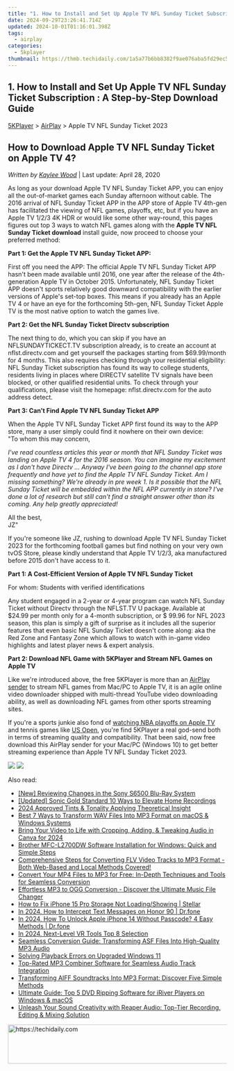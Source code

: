 ```yaml
---
title: "1. How to Install and Set Up Apple TV NFL Sunday Ticket Subscription : A Step-by-Step Download Guide"
date: 2024-09-29T23:26:41.714Z
updated: 2024-10-01T01:16:01.398Z
tags:
  - airplay
categories:
  - 5kplayer
thumbnail: https://thmb.techidaily.com/1a5a77b6bb8382f9ae076aba5fd29ec526a7185503287d136a96a308fa63833f.jpg
---
```


## 1. How to Install and Set Up Apple TV NFL Sunday Ticket Subscription : A Step-by-Step Download Guide

[5KPlayer](https://tools.techidaily.com/5kplayer/products/) \> [AirPlay](https://tools.techidaily.com/5kplayer/airplay/) \> Apple TV NFL Sunday Ticket 2023

## How to Download Apple TV NFL Sunday Ticket on Apple TV 4?

 _Written by [Kaylee Wood](https://www.quora.com/profile/Amanda-Hu-21)_ | Last update: April 28, 2020

As long as your download Apple TV NFL Sunday Ticket APP, you can enjoy all the out-of-market games each Sunday afternoon without cable. The 2016 arrival of NFL Sunday Ticket APP in the APP store of Apple TV 4th-gen has facilitated the viewing of NFL games, playoffs, etc, but if you have an Apple TV 1/2/3 4K HDR or would like some other way-round, this pages figures out top 3 ways to watch NFL games along with the **Apple TV NFL Sunday Ticket download** install guide, now proceed to choose your preferred method:

**Part 1: Get the Apple TV NFL Sunday Ticket APP:**

First off you need the APP: The official Apple TV NFL Sunday Ticket APP hasn't been made available until 2016, one year after the release of the 4th-generation Apple TV in October 2015\. Unfortunately, NFL Sunday Ticket APP doesn't sports relatively good downward compatibility with the earlier versions of Apple's set-top boxes. This means if you already has an Apple TV 4 or have an eye for the forthcoming 5th-gen, NFL Sunday Ticket Apple TV is the most native option to watch the games live.

**Part 2: Get the NFL Sunday Ticket Directv subscription**

The next thing to do, which you can skip if you have an NFLSUNDAYTICKECT.TV subscription already, is to create an account at nflst.directv.com and get yourself the packages starting from $69.99/month for 4 months. This also requires checking through your residential eligibility: NFL Sunday Ticket subscription has found its way to college students, residents living in places where DIRECTV satellite TV signals have been blocked, or other qualified residential units. To check through your qualifications, please visit the homepage: nflst.directv.com for the auto address detect.

**Part 3: Can't Find Apple TV NFL Sunday Ticket APP**

When the Apple TV NFL Sunday Ticket APP first found its way to the APP store, many a user simply could find it nowhere on their own device:  
"To whom this may concern,

_I've read countless articles this year or month that NFL Sunday Ticket was landing on Apple TV 4 for the 2016 season. You can imagine my excitement as I don't have Directv ... Anyway I've been going to the channel app store frequently and have yet to find the Apple TV NFL Sunday Ticket. Am I missing something? We're already in pre week 1\. Is it possible that the NFL Sunday Ticket will be embedded within the NFL APP currently in store? I've done a lot of research but still can't find a straight answer other than its coming. Any help greatly appreciated!_

All the best,  
JZ"

If you're someone like JZ, rushing to download Apple TV NFL Sunday Ticket 2023 for the forthcoming football games but find nothing on your very own tvOS Store, please kindly understand that Apple TV 1/2/3, aka manufactured before 2015 don't have access to it. 

**Part 1: A Cost-Efficient Version of Apple TV NFL Sunday Ticket**

For whom: Students with verified identifications

Any student engaged in a 2-year or 4-year program can watch NFL Sunday Ticket without Directv through the NFLST.TV U package. Available at $24.99 per month only for a 4-month subscription, or $ 99.96 for NFL 2023 season, this plan is simply a gift of surprise as it includes all the superior features that even basic NFL Sunday Ticket doesn't come along: aka the Red Zone and Fantasy Zone which allows to watch with in-game video highlights and latest player news & expert analysis.

**Part 2: Download NFL Game with 5KPlayer and Stream NFL Games on Apple TV** 

Like we're introduced above, the free 5KPlayer is more than an [AirPlay sender](https://tools.techidaily.com/5kplayer/airplay/) to stream NFL games from Mac/PC to Apple TV, it is an agile online video downloader shipped with multi-thread YouTube video downloading ability, as well as downloading NFL games from other sports streaming sites.

If you're a sports junkie also fond of [watching NBA playoffs on Apple TV](https://tools.techidaily.com/5kplayer/airplay/) and tennis games like [US Open](https://tools.techidaily.com/5kplayer/airplay/), you're find 5KPlayer a real god-send both in terms of streaming quality and compatibility. That been said, now free download this AirPlay sender for your Mac/PC (Windows 10) to get better streaming experience than Apple TV NFL Sunday Ticket 2023\. 

[![](https://www.5kplayer.com/airplay/../button/freedownbackmac.png)](https://tools.techidaily.com/5kplayer/products/) [![](https://www.5kplayer.com/airplay/../button/freedownwhitewin.png)](https://tools.techidaily.com/5kplayer/products/)

<ins class="adsbygoogle"
     style="display:block"
     data-ad-format="autorelaxed"
     data-ad-client="ca-pub-7571918770474297"
     data-ad-slot="1223367746"></ins>

<ins class="adsbygoogle"
     style="display:block"
     data-ad-client="ca-pub-7571918770474297"
     data-ad-slot="8358498916"
     data-ad-format="auto"
     data-full-width-responsive="true"></ins>

<span class="atpl-alsoreadstyle">Also read:</span>
<div><ul>
<li><a href="https://article-knowledge.techidaily.com/new-reviewing-changes-in-the-sony-s6500-blu-ray-system/"><u>[New] Reviewing Changes in the Sony S6500 Blu-Ray System</u></a></li>
<li><a href="https://youtube-lab.techidaily.com/ed-sonic-gold-standard-10-ways-to-elevate-home-recordings/"><u>[Updated] Sonic Gold Standard 10 Ways to Elevate Home Recordings</u></a></li>
<li><a href="https://fox-friendly.techidaily.com/2024-approved-tints-and-tonality-applying-theoretical-insight/"><u>2024 Approved Tints & Tonality Applying Theoretical Insight</u></a></li>
<li><a href="https://media-tips.techidaily.com/best-7-ways-to-transform-wav-files-into-mp3-format-on-macos-and-windows-systems/"><u>Best 7 Ways to Transform WAV Files Into MP3 Format on macOS & Windows Systems</u></a></li>
<li><a href="https://extra-hints.techidaily.com/bring-your-video-to-life-with-cropping-adding-and-tweaking-audio-in-canva-for-2024/"><u>Bring Your Video to Life with Cropping, Adding, & Tweaking Audio in Canva for 2024</u></a></li>
<li><a href="https://hardware-updates.techidaily.com/brother-mfc-l2700dw-software-installation-for-windows-quick-and-simple-steps/"><u>Brother MFC-L2700DW Software Installation for Windows: Quick and Simple Steps</u></a></li>
<li><a href="https://media-tips.techidaily.com/1723620208512-comprehensive-steps-for-converting-flv-video-tracks-to-mp3-format-both-web-based-and-local-methods-covered/"><u>Comprehensive Steps for Converting FLV Video Tracks to MP3 Format - Both Web-Based and Local Methods Covered!</u></a></li>
<li><a href="https://media-tips.techidaily.com/convert-your-mp4-files-to-mp3-for-free-in-depth-techniques-and-tools-for-seamless-conversion/"><u>Convert Your MP4 Files to MP3 for Free: In-Depth Techniques and Tools for Seamless Conversion</u></a></li>
<li><a href="https://media-tips.techidaily.com/1723620208666-effortless-mp3-to-ogg-conversion-discover-the-ultimate-music-file-changer/"><u>Effortless MP3 to OGG Conversion - Discover the Ultimate Music File Changer</u></a></li>
<li><a href="https://blog-min.techidaily.com/how-to-fix-iphone-15-pro-storage-not-loadingshowing-stellar-by-stellar-data-recovery-ios-iphone-data-recovery/"><u>How to Fix iPhone 15 Pro Storage Not Loading/Showing | Stellar</u></a></li>
<li><a href="https://android-location-track.techidaily.com/in-2024-how-to-intercept-text-messages-on-honor-90-drfone-by-drfone-virtual-android/"><u>In 2024, How to Intercept Text Messages on Honor 90 | Dr.fone</u></a></li>
<li><a href="https://iphone-unlock.techidaily.com/in-2024-how-to-unlock-apple-iphone-14-without-passcode-4-easy-methods-drfone-by-drfone-ios/"><u>In 2024, How To Unlock Apple iPhone 14 Without Passcode? 4 Easy Methods | Dr.fone</u></a></li>
<li><a href="https://extra-approaches.techidaily.com/in-2024-next-level-vr-tools-top-8-selection/"><u>In 2024, Next-Level VR Tools Top 8 Selection</u></a></li>
<li><a href="https://media-tips.techidaily.com/seamless-conversion-guide-transforming-asf-files-into-high-quality-mp3-audio/"><u>Seamless Conversion Guide: Transforming ASF Files Into High-Quality MP3 Audio</u></a></li>
<li><a href="https://graphic-issues.techidaily.com/solving-playback-errors-on-upgraded-windows-11/"><u>Solving Playback Errors on Upgraded Windows 11</u></a></li>
<li><a href="https://media-tips.techidaily.com/top-rated-mp3-combiner-software-for-seamless-audio-track-integration/"><u>Top-Rated MP3 Combiner Software for Seamless Audio Track Integration</u></a></li>
<li><a href="https://media-tips.techidaily.com/transforming-aiff-soundtracks-into-mp3-format-discover-five-simple-methods/"><u>Transforming AIFF Soundtracks Into MP3 Format: Discover Five Simple Methods</u></a></li>
<li><a href="https://media-tips.techidaily.com/ultimate-guide-top-5-dvd-ripping-software-for-iriver-players-on-windows-and-macos/"><u>Ultimate Guide: Top 5 DVD Ripping Software for iRiver Players on Windows & macOS</u></a></li>
<li><a href="https://media-tips.techidaily.com/unleash-your-sound-creativity-with-reaper-audio-top-tier-recording-editing-and-mixing-solution/"><u>Unleash Your Sound Creativity with Reaper Audio: Top-Tier Recording, Editing & Mixing Solution</u></a></li>
</ul></div>

<!-- affiliate ads begin -->
<a href="https://appsumo.8odi.net/c/5597632/2094415/7443" target="_top" id="2094415">
  <img src="//a.impactradius-go.com/display-ad/7443-2094415" border="0" alt="https://techidaily.com" width="728" height="90"/>
</a>
<img height="0" width="0" src="https://appsumo.8odi.net/i/5597632/2094415/7443" style="position:absolute;visibility:hidden;" border="0" />
<!-- affiliate ads end -->


